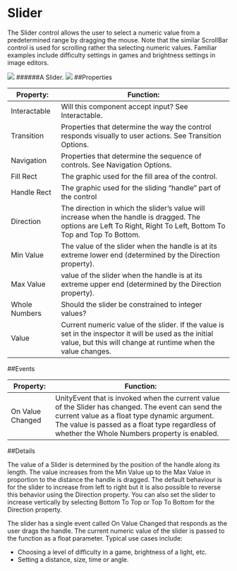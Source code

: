 # Slider

The Slider control allows the user to select a numeric value from a predetermined range by dragging the mouse. Note that the similar ScrollBar control is used for scrolling rather tha selecting numeric values. Familiar examples include difficulty settings in games and brightness settings in image editors.

![](file:///C:/Program%20Files/Unity/Editor/Data/Documentation/en/uploads/Main/UI_SliderExample.png)
######A Slider.
![](file:///C:/Program%20Files/Unity/Editor/Data/Documentation/en/uploads/Main/UI_SliderInspector.png)
##Properties

| Property:	 | Function: |
| -- | -- |
| Interactable	 | Will this component accept input? See Interactable. |
| Transition	 | Properties that determine the way the control responds visually to user actions. See Transition Options. |
| Navigation	 | Properties that determine the sequence of controls. See Navigation Options. |
| Fill Rect	 | The graphic used for the fill area of the control. |
| Handle Rect	 | The graphic used for the sliding “handle” part of the control |
| Direction	 | The direction in which the slider’s value will increase when the handle is dragged. The options are Left To Right, Right To Left, Bottom To Top and Top To Bottom. |
| Min Value	 | The value of the slider when the handle is at its extreme lower end (determined by the Direction property). |
| Max Value	 |  value of the slider when the handle is at its extreme upper end (determined by the Direction property). |
| Whole Numbers	 | Should the slider be constrained to integer values? |
| Value	 | Current numeric value of the slider. If the value is set in the inspector it will be used as the initial value, but this will change at runtime when the value changes. |
##Events

| Property:	 | Function: |
| -- | -- |
| On Value Changed	 |  UnityEvent that is invoked when the current value of the Slider has changed. The event can send the current value as a float type dynamic argument. The value is passed as a float type regardless of whether the Whole Numbers property is enabled. |
##Details

The value of a Slider is determined by the position of the handle along its length. The value increases from the Min Value up to the Max Value in proportion to the distance the handle is dragged. The default behaviour is for the slider to increase from left to right but it is also possible to reverse this behavior using the Direction property. You can also set the slider to increase vertically by selecting Bottom To Top or Top To Bottom for the Direction property.

The slider has a single event called On Value Changed that responds as the user drags the handle. The current numeric value of the slider is passed to the function as a float parameter. Typical use cases include:

* Choosing a level of difficulty in a game, brightness of a light, etc.
* Setting a distance, size, time or angle.